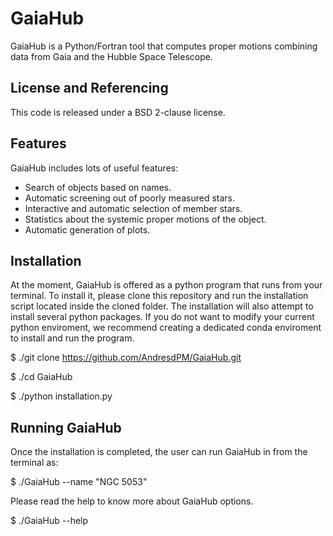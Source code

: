 # GaiaHub
GaiaHub is a Python/Fortran tool that computes proper motions combining data from Gaia and the Hubble Space Telescope.

## License and Referencing
This code is released under a BSD 2-clause license.

## Features

GaiaHub includes lots of useful features:

* Search of objects based on names.
* Automatic screening out of poorly measured stars.
* Interactive and automatic selection of member stars.
* Statistics about the systemic proper motions of the object.
* Automatic generation of plots.

## Installation

At the moment, GaiaHub is offered as a python program that runs from your terminal. To install it, please clone this repository and run the installation script located inside the cloned folder. The installation will also attempt to install several python packages. If you do not want to modify your current python enviroment, we recommend creating a dedicated conda enviroment to install and run the program.

$ ./git clone https://github.com/AndresdPM/GaiaHub.git

$ ./cd GaiaHub

$ ./python installation.py

## Running GaiaHub

Once the installation is completed, the user can run GaiaHub in from the terminal as:

$ ./GaiaHub --name "NGC 5053"

Please read the help to know more about GaiaHub options.

$ ./GaiaHub --help

